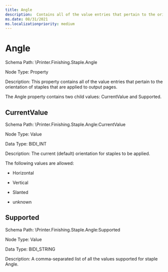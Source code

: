 ```yaml
---
title: Angle
description:  Contains all of the value entries that pertain to the orientation of staples.
ms.date: 08/31/2021
ms.localizationpriority: medium
---
```


# Angle

Schema Path: \\Printer.Finishing.Staple.Angle

Node Type: Property

Description: This property contains all of the value entries that pertain to the orientation of staples that are applied to output pages.

The Angle property contains two child values: CurrentValue and Supported.

## CurrentValue

Schema Path: \\Printer.Finishing.Staple.Angle:CurrentValue

Node Type: Value

Data Type: BIDI_INT

Description: The current (default) orientation for staples to be applied.

The following values are allowed:

- Horizontal

- Vertical

- Slanted

- unknown

## Supported

Schema Path: \\Printer.Finishing.Staple.Angle:Supported

Node Type: Value

Data Type: BIDI_STRING

Description: A comma-separated list of all the values supported for staple Angle.
